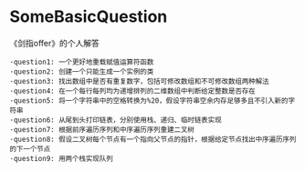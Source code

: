# SomeBasicQuestion
《剑指offer》的个人解答

    ·question1: 一个更好地重载赋值运算符函数
    ·question2: 创建一个只能生成一个实例的类
    ·question3: 找出数组中是否有重复数字，包括可修改数组和不可修改数组两种解法
    ·question4: 在一个每行每列均为递增排列的二维数组中判断给定整数是否存在
    ·question5: 将一个字符串中的空格转换为%20，假设字符串空余内存足够多且不引入新的字符串
    ·question6: 从尾到头打印链表，分别使用栈、递归、临时链表实现
    ·question7: 根据前序遍历序列和中序遍历序列重建二叉树
    ·question8: 假设二叉树每个节点有一个指向父节点的指针，根据给定节点找出中序遍历序列的下一个节点
    ·question9: 用两个栈实现队列
